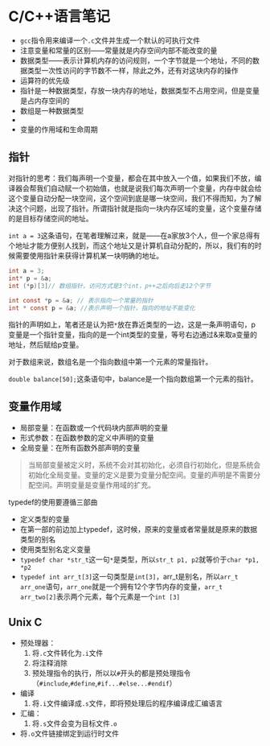 # C/C++语言笔记

+ `gcc`指令用来编译一个`.c`文件并生成一个默认的可执行文件
+ 注意变量和常量的区别——常量就是内存空间内部不能改变的量
+ 数据类型——表示计算机内存的访问规则，一个字节就是一个地址，不同的数据类型一次性访问的字节数不一样，除此之外，还有对这块内存的操作
+ 运算符的优先级
+ 指针是一种数据类型，存放一块内存的地址，数据类型不占用空间，但是变量是占内存空间的
+ 数组是一种数据类型
+ ​
+ 变量的作用域和生命周期



## 指针

对指针的思考：我们每声明一个变量，都会在其中放入一个值，如果我们不放，编译器会帮我们自动赋一个初始值，也就是说我们每次声明一个变量，内存中就会给这个变量自动分配一块空间，这个空间到底是哪一块空间，我们不得而知，为了解决这个问题，出现了指针。所谓指针就是指向一块内存区域的变量，这个变量存储的是目标存储空间的地址。

`int a = 3`这条语句，在笔者理解过来，就是——在a家放3个人，但一个家总得有个地址才能方便别人找到，而这个地址又是计算机自动分配的，所以，我们有的时候需要使用指针来获得计算机某一块明确的地址。

```c
int a = 3;
int* p = &a;
int (*p)[3]// 数组指针，访问方式是3个int，p++之后向后走12个字节
  
int const *p = &a; // 表示指向一个常量的指针
int * const p = &a; //表示声明一个指针，指向的地址不能变化  
```

指针的声明如上，笔者还是认为把`*`放在靠近类型的一边，这是一条声明语句，p变量是一个指针变量，指向的是一个int类型的变量，等号右边通过&来取a变量的地址，然后赋给p变量。

对于数组来说，数组名是一个指向数组中第一个元素的常量指针。

`double balance[50];`这条语句中，balance是一个指向数组第一个元素的指针。



## 变量作用域

+ 局部变量：在函数或一个代码块内部声明的变量
+ 形式参数：在函数参数的定义中声明的变量
+ 全局变量：在所有函数外部声明的变量

> 当局部变量被定义时，系统不会对其初始化，必须自行初始化，但是系统会初始化全局变量。变量的定义是要为变量分配空间。变量的声明是不需要分配空间。声明变量是变量作用域的扩充。



typedef的使用要遵循三部曲

+ 定义类型的变量
+ 在第一部的前边加上typedef，这时候，原来的变量或者常量就是原来的数据类型的别名
+ 使用类型别名定义变量
+ `typedef char *str_t`这一句`*`是类型，所以`str_t p1, p2`就等价于`char *p1, *p2`
+ `typedef int arr_t[3]`这一句类型是`int[3]`，arr_t是别名，所以`arr_t arr_one`语句，`arr_one`就是一个拥有12个字节内存的变量，`arr_t arr_two[2]`表示两个元素，每个元素是一个`int [3]`

## Unix C

+ 预处理器：
  1. 将`.c`文件转化为`.i`文件
  2. 将注释消除
  3. 预处理指令的执行，所以以`#`开头的都是预处理指令（`#include`,`#define`,`#if...#else...#endif`）
+ 编译
  1. 将`.i`文件编译成`.s`文件，即将预处理后的程序编译成汇编语言
+ 汇编：
  1. 将`.s`文件会变为目标文件`.o`
+ 将`.o`文件链接绑定到运行时文件
